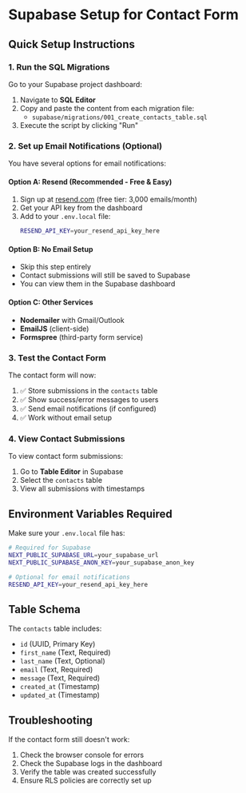 # Supabase Setup for Contact Form

## Quick Setup Instructions

### 1. Run the SQL Migrations

Go to your Supabase project dashboard:
1. Navigate to **SQL Editor**
2. Copy and paste the content from each migration file:
   - `supabase/migrations/001_create_contacts_table.sql`
3. Execute the script by clicking "Run"

### 2. Set up Email Notifications (Optional)

You have several options for email notifications:

#### Option A: Resend (Recommended - Free & Easy)
1. Sign up at [resend.com](https://resend.com) (free tier: 3,000 emails/month)
2. Get your API key from the dashboard
3. Add to your `.env.local` file:
   ```bash
   RESEND_API_KEY=your_resend_api_key_here
   ```

#### Option B: No Email Setup
- Skip this step entirely
- Contact submissions will still be saved to Supabase
- You can view them in the Supabase dashboard

#### Option C: Other Services
- **Nodemailer** with Gmail/Outlook
- **EmailJS** (client-side)
- **Formspree** (third-party form service)

### 3. Test the Contact Form

The contact form will now:
1. ✅ Store submissions in the `contacts` table
2. ✅ Show success/error messages to users
3. ✅ Send email notifications (if configured)
4. ✅ Work without email setup

### 4. View Contact Submissions

To view contact form submissions:
1. Go to **Table Editor** in Supabase
2. Select the `contacts` table
3. View all submissions with timestamps

## Environment Variables Required

Make sure your `.env.local` file has:
```bash
# Required for Supabase
NEXT_PUBLIC_SUPABASE_URL=your_supabase_url
NEXT_PUBLIC_SUPABASE_ANON_KEY=your_supabase_anon_key

# Optional for email notifications
RESEND_API_KEY=your_resend_api_key_here
```

## Table Schema

The `contacts` table includes:
- `id` (UUID, Primary Key)
- `first_name` (Text, Required)
- `last_name` (Text, Optional)
- `email` (Text, Required)
- `message` (Text, Required)
- `created_at` (Timestamp)
- `updated_at` (Timestamp)

## Troubleshooting

If the contact form still doesn't work:
1. Check the browser console for errors
2. Check the Supabase logs in the dashboard
3. Verify the table was created successfully
4. Ensure RLS policies are correctly set up
